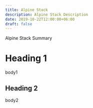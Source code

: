 ```yaml
---
title: Alpine Stack
description: Alpine Stack Description
date: 2019-10-22T12:00:00+06:00
draft: false
---
```


Alpine Stack Summary 

<!--more-->

# Heading 1

body1

## Heading 2

body2

